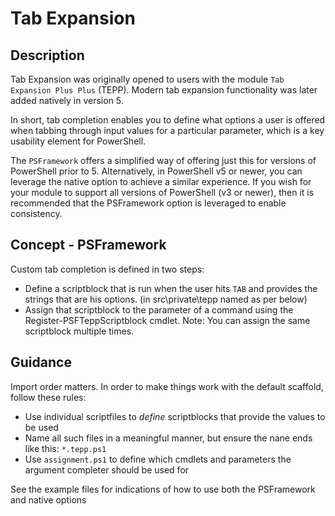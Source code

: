 ﻿# Tab Expansion

## Description

Tab Expansion was originally opened to users with the module `Tab Expansion Plus Plus` (TEPP). Modern tab expansion functionality was later added natively in version 5.

In short, tab completion enables you to define what options a user is offered when tabbing through input values for a particular parameter, which is a key usability element for PowerShell.

The `PSFramework` offers a simplified way of offering just this for versions of PowerShell prior to 5. Alternatively, in PowerShell v5 or newer, you can leverage the native option to achieve
a similar experience. If you wish for your module to support all versions of PowerShell (v3 or newer), then it is recommended that the PSFramework option is leveraged to enable consistency.

## Concept - PSFramework

Custom tab completion is defined in two steps:

 - Define a scriptblock that is run when the user hits `TAB` and provides the strings that are his options. (in src\private\tepp named as per below)
 - Assign that scriptblock to the parameter of a command using the Register-PSFTeppScriptblock cmdlet. Note: You can assign the same scriptblock multiple times.

## Guidance

Import order matters. In order to make things work with the default scaffold, follow these rules:

 - Use individual scriptfiles to _define_ scriptblocks that provide the values to be used
 - Name all such files in a meaningful manner, but ensure the nane ends like this: `*.tepp.ps1`
 - Use `assignment.ps1` to define which cmdlets and parameters the argument completer should be used for

See the example files for indications of how to use both the PSFramework and native options